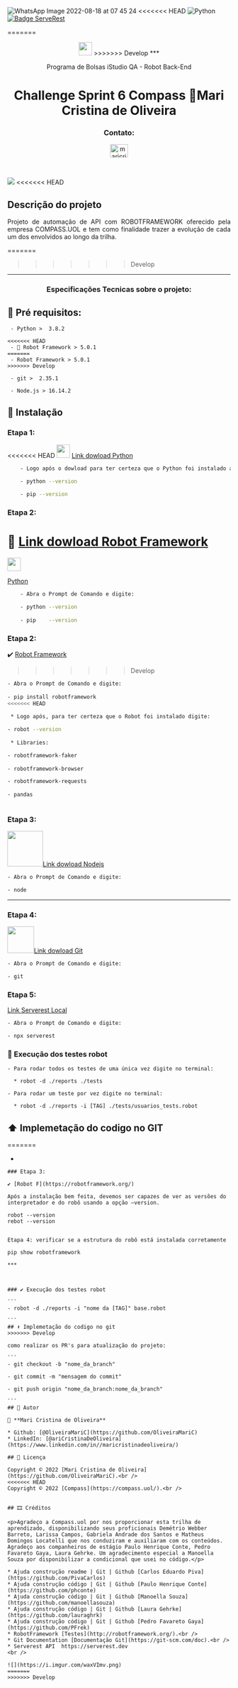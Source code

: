 ![WhatsApp Image 2022-08-18 at 07 45 24](https://user-images.githubusercontent.com/109982238/185379325-04fa7f29-f0ea-4146-a565-a7edf5680267.jpeg)
<<<<<<< HEAD
![Python](https://img.shields.io/pypi/pyversions/p) [![Badge ServeRest](https://img.shields.io/badge/API-ServeRest-green)](https://github.com/ServeRest/ServeRest/) 
               
          
=======

<p align = "center"><img src="https://cdn.jsdelivr.net/gh/devicons/devicon/icons/python/python-original.svg" height = "30" width = "30" />
>>>>>>> Develop
***
<p align="center">
    <p align="center">Programa de Bolsas iStudio QA - Robot Back-End <p>
     
<h1 align="center">Challenge Sprint 6 Compass 🙋Mari Cristina de Oliveira</h1>
</p>
<h3 align="center">Contato:</h3>
<p align="center">
<a href=https://www.linkedin.com/in/maricristinadeoliveira" target="blank"><img align="center" src="https://raw.githubusercontent.com/rahuldkjain/github-profile-readme-generator/master/src/images/icons/Social/linked-in-alt.svg" alt="maricristinadeoliveira" height="30" width="40" /></a>
</p>
<br>

![](https://i.imgur.com/waxVImv.png)
<<<<<<< HEAD
## Descrição do projeto 

<p align="justify">
 Projeto de automação de API com ROBOTFRAMEWORK oferecido pela empresa COMPASS.UOL e tem como finalidade trazer a evolução de cada um dos envolvidos ao longo da trilha.

=======
>>>>>>> Develop
***
<h3 align="center">Especificações Tecnicas sobre o projeto:</h3>

## 📃​ Pré requisitos:

````
 - Python >  3.8.2

<<<<<<< HEAD
 - 🤖 Robot Framework > 5.0.1
=======
 - Robot Framework > 5.0.1
>>>>>>> Develop

 - git >  2.35.1

 - Node.js > 16.14.2
````

## 📁​ Instalação 


### Etapa 1: 
<<<<<<< HEAD
<img src="https://cdn.jsdelivr.net/gh/devicons/devicon/icons/python/python-original.svg" height = "30" width = "30" /> [Link dowload Python]( https://www.python.org/downloads/)
                                                                                                   

````sh
    - Logo após o dowload para ter certeza que o Python foi instalado abra o Prompt de Comando e digite:

    - python --version
   
    - pip --version
````

### Etapa 2: 
🤖 [Link dowload Robot Framework](https://robotframework.org/)
=======

<img src="https://cdn.jsdelivr.net/gh/devicons/devicon/icons/python/python-original.svg" height = "30" width = "30" />

[Python]( https://www.python.org/downloads/)

````sh
    - Abra o Prompt de Comando e digite:

    - python --version
   
    - pip    --version
````
### Etapa 2: 

✔️ [Robot Framework](https://robotframework.org/)
>>>>>>> Develop

````sh
- Abra o Prompt de Comando e digite:
   
- pip install robotframework
<<<<<<< HEAD
 
 * Logo após, para ter certeza que o Robot foi instalado digite:

- robot --version
 
 * Libraries:

- robotframework-faker 
 
- robotframework-browser 

- robotframework-requests 
 
- pandas 
                                                                                                                   
````
### Etapa 3:
<img src="https://cdn.jsdelivr.net/gh/devicons/devicon/icons/nodejs/nodejs-plain-wordmark.svg" height = "80" width = "80"/>[Link dowload Nodejs](https://nodejs.org/en/download/)
 ````sh
- Abra o Prompt de Comando e digite:

- node
````         
***

### Etapa 4:

<img src="https://cdn.jsdelivr.net/gh/devicons/devicon/icons/git/git-plain-wordmark.svg" height = "60" width = "60"  />[Link dowload Git](https://git-scm.com/download/win)
 ````sh
- Abra o Prompt de Comando e digite:

- git
````          
 ### Etapa 5:

[Link Serverest Local](https://localhost:3000) 
               
 ````sh
- Abra o Prompt de Comando e digite:

- npx serverest
````
### 🤖​ Execução dos testes robot  

```
- Para rodar todos os testes de uma única vez digite no terminal:
  
  * robot -d ./reports ./tests 

- Para rodar um teste por vez digite no terminal:

  * robot -d ./reports -i [TAG] ./tests/usuarios_tests.robot 
```
## ​⬆️​ Implemetação do codigo no GIT 
=======

-
````
### Etapa 3: 

✔️ [Robot F](https://robotframework.org/)

Após a instalação bem feita, devemos ser capazes de ver as versões do interpretador e do robô usando a opção –version.

robot --version
rebot --version


Etapa 4: verificar se a estrutura do robô está instalada corretamente

pip show robotframework

***



### ✔️​ Execução dos testes robot  

```
- robot -d ./reports -i "nome da [TAG]" base.robot 

```
## ​⬆️​ Implemetação do codigo no git 
>>>>>>> Develop

como realizar os PR's para atualização do projeto:

```
- git checkout -b "nome_da_branch"

- git commit -m "mensagem do commit"

- git push origin "nome_da_branch:nome_da_branch"

```
## 🙋 Autor 

🙋 **Mari Cristina de Oliveira**

* Github: [@OliveiraMariC](https://github.com/OliveiraMariC)
* LinkedIn: [@ariCristinaDeOliveira](https://www.linkedin.com/in//maricristinadeoliveira/)

## 📝 Licença

Copyright © 2022 [Mari Cristina de Oliveira](https://github.com/OliveiraMariC).<br />
<<<<<<< HEAD
Copyright © 2022 [Compass](https://compass.uol/).<br />


## 🎞️​ Créditos

<p>Agradeço a Compass.uol por nos proporcionar esta trilha de aprendizado, disponibilizando seus proficionais Demétrio Webber Barreto, Larissa Campos, Gabriela Andrade dos Santos e Matheus Domingos Locatelli que nos conduziram e auxiliaram com os conteúdos. Agradeço aos companheiros de estágio Paulo Henrique Conte, Pedro Favareto Gaya, Laura Gehrke. Um agradecimento especial a Manoella 
Souza por disponibilizar a condicional que usei no código.</p> 

* Ajuda construção readme | Git | Github [Carlos Eduardo Piva](https://github.com/PivaCarlos)
* Ajuda construção código | Git | Github [Paulo Henrique Conte](https://github.com/phconte)
* Ajuda construção código | Git | Github [Manoella Souza](https://github.com/manoellasouza)
* Ajuda construção código | Git | Github [Laura Gehrke](https://github.com/lauraghrk)
* Ajuda construção código | Git | Github [Pedro Favareto Gaya](https://github.com/PFrek)
* RobotFramework [Testes](http://robotframework.org/).<br />
* Git Documentation [Documentação Git](https://git-scm.com/doc).<br />
* Serverest API  https://serverest.dev
<br />

![](https://i.imgur.com/waxVImv.png)
=======
>>>>>>> Develop
 
